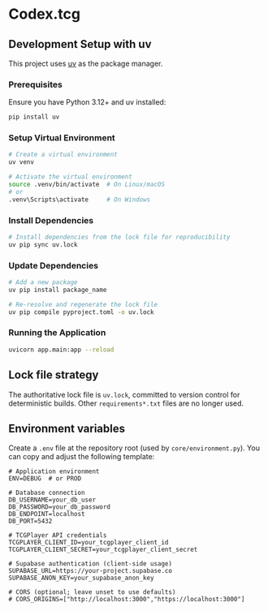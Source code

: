 # Codex.tcg

## Development Setup with uv

This project uses [uv](https://github.com/astral-sh/uv) as the package manager.

### Prerequisites

Ensure you have Python 3.12+ and uv installed:

```bash
pip install uv
```

### Setup Virtual Environment

```bash
# Create a virtual environment
uv venv

# Activate the virtual environment
source .venv/bin/activate  # On Linux/macOS
# or
.venv\Scripts\activate     # On Windows
```

### Install Dependencies

```bash
# Install dependencies from the lock file for reproducibility
uv pip sync uv.lock
```

### Update Dependencies

```bash
# Add a new package
uv pip install package_name

# Re-resolve and regenerate the lock file
uv pip compile pyproject.toml -o uv.lock
```

### Running the Application

```bash
uvicorn app.main:app --reload
```

## Lock file strategy

The authoritative lock file is `uv.lock`, committed to version control for deterministic builds. Other `requirements*.txt` files are no longer used.

## Environment variables

Create a `.env` file at the repository root (used by `core/environment.py`). You can copy and adjust the following template:

```env
# Application environment
ENV=DEBUG  # or PROD

# Database connection
DB_USERNAME=your_db_user
DB_PASSWORD=your_db_password
DB_ENDPOINT=localhost
DB_PORT=5432

# TCGPlayer API credentials
TCGPLAYER_CLIENT_ID=your_tcgplayer_client_id
TCGPLAYER_CLIENT_SECRET=your_tcgplayer_client_secret

# Supabase authentication (client-side usage)
SUPABASE_URL=https://your-project.supabase.co
SUPABASE_ANON_KEY=your_supabase_anon_key

# CORS (optional; leave unset to use defaults)
# CORS_ORIGINS=["http://localhost:3000","https://localhost:3000"]
```
